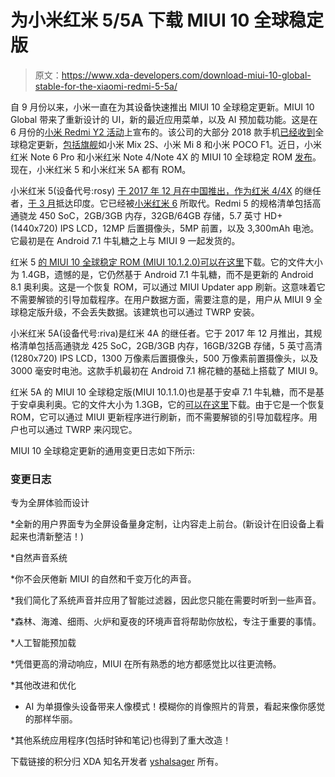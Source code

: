 # 为小米红米 5/5A 下载 MIUI 10 全球稳定版

> 原文：<https://www.xda-developers.com/download-miui-10-global-stable-for-the-xiaomi-redmi-5-5a/>

自 9 月份以来，小米一直在为其设备快速推出 MIUI 10 全球稳定更新。MIUI 10 Global 带来了重新设计的 UI，新的最近应用菜单，以及 AI 预加载功能。这是在 6 月份的[小米 Redmi Y2 活动](https://www.xda-developers.com/xiaomi-redmi-y2-launched-miui-10-global-rollout/)上宣布的。该公司的大部分 2018 款手机[已经收到](https://www.xda-developers.com/download-miui-10-global-stable-xiaomi-poco-f1/)全球稳定更新，[包括旗舰](https://www.xda-developers.com/xiaomi-mi-mix-2s-android-pie-stable-miui-10/)如小米 Mix 2S、小米 Mi 8 和小米 POCO F1。近日，小米红米 Note 6 Pro 和小米红米 Note 4/Note 4X 的 MIUI 10 全球稳定 ROM [发布](https://www.xda-developers.com/download-miui-10-global-stable-xiaomi-redmi-note-6-pro-redmi-note-4-4x/)。现在，小米红米 5 和小米红米 5A 都有 ROM。

小米红米 5(设备代号:rosy) [于 2017 年 12 月在中国推出，作为红米 4/4X](https://www.xda-developers.com/xiaomi-redmi-5-plus-china/) 的继任者，[于 3 月](https://www.xda-developers.com/xiaomi-redmi-5-launches-india/)抵达印度。它已经被[小米红米 6](https://www.xda-developers.com/xiaomi-redmi-6-redmi-6-pro-redmi-6a-india/) 所取代。Redmi 5 的规格清单包括高通骁龙 450 SoC，2GB/3GB 内存，32GB/64GB 存储，5.7 英寸 HD+ (1440x720) IPS LCD，12MP 后置摄像头，5MP 前置，以及 3,300mAh 电池。它最初是在 Android 7.1 牛轧糖之上与 MIUI 9 一起发货的。

红米 5 [的 MIUI 10 全球稳定 ROM (MIUI 10.1.2.0)可以在这里](http://bigota.d.miui.com/V10.1.2.0.NDAMIFI/miui_HM5Global_V10.1.2.0.NDAMIFI_6afa536b21_7.1.zip)下载。它的文件大小为 1.4GB，遗憾的是，它仍然基于 Android 7.1 牛轧糖，而不是更新的 Android 8.1 奥利奥。这是一个恢复 ROM，可以通过 MIUI Updater app 刷新。这意味着它不需要解锁的引导加载程序。在用户数据方面，需要注意的是，用户从 MIUI 9 全球稳定版升级，不会丢失数据。该建筑也可以通过 TWRP 安装。

小米红米 5A(设备代号:riva)是红米 4A 的继任者。它于 2017 年 12 月推出，其规格清单包括高通骁龙 425 SoC，2GB/3GB 内存，16GB/32GB 存储，5 英寸高清(1280x720) IPS LCD，1300 万像素后置摄像头，500 万像素前置摄像头，以及 3000 毫安时电池。这款手机最初在 Android 7.1 棉花糖的基础上搭载了 MIUI 9。

红米 5A 的 MIUI 10 全球稳定版(MIUI 10.1.1.0)也是基于安卓 7.1 牛轧糖，而不是基于安卓奥利奥。它的文件大小为 1.3GB，它的[可以在这里](http://bigota.d.miui.com/V10.1.1.0.NCKMIFI/miui_HM5AGlobal_V10.1.1.0.NCKMIFI_8cb19207b7_7.1.zip)下载。由于它是一个恢复 ROM，它可以通过 MIUI 更新程序进行刷新，而不需要解锁的引导加载程序。用户也可以通过 TWRP 来闪现它。

MIUI 10 全球稳定更新的通用变更日志如下所示:

### 变更日志

专为全屏体验而设计

*全新的用户界面专为全屏设备量身定制，让内容走上前台。(新设计在旧设备上看起来也清新整洁！)

*自然声音系统

*你不会厌倦新 MIUI 的自然和千变万化的声音。

*我们简化了系统声音并应用了智能过滤器，因此您只能在需要时听到一些声音。

*森林、海滩、细雨、火炉和夏夜的环境声音将帮助你放松，专注于重要的事情。

*人工智能预加载

*凭借更高的滑动响应，MIUI 在所有熟悉的地方都感觉比以往更流畅。

*其他改进和优化

* AI 为单摄像头设备带来人像模式！模糊你的肖像照片的背景，看起来像你感觉的那样华丽。

*其他系统应用程序(包括时钟和笔记)也得到了重大改造！

下载链接的积分归 XDA 知名开发者 [yshalsager](https://forum.xda-developers.com/member.php?u=6084385) 所有。